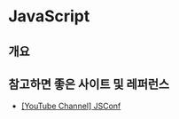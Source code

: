 JavaScript
=====

## 개요

## 참고하면 좋은 사이트 및 레퍼런스
* [[YouTube Channel] JSConf](https://www.youtube.com/channel/UCzoVCacndDCfGDf41P-z0iA)